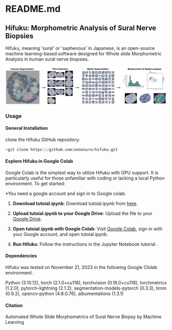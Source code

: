 # README.md

## Hifuku: Morphometric Analysis of Sural Nerve Biopsies
Hifuku, meaning 'sural' or 'saphenous' in Japanese, is an open-source machine learning-based software designed for Whole slide Morphometric Analysis in human sural nerve biopsies.


![Alt Text](data/graphical_abstract.jpg)

### Usage


#### General Installation
clone the Hifuku GitHub repository:
   ```python
   !git clone https://github.com/onnonuro/hifuku.git
   ```


#### Explore Hifuku in Google Colab
Google Colab is the simplest way to utilize Hifuku with GPU support. It is particularly useful for those unfamiliar with coding or lacking a local Python environment. To get started:

*You need a google account and sign in to Google colab.

1. **Download tutoial.ipynb**: Download tutoial.ipynb from [here](https://github.com/onnonuro/hifuku/blob/main/tutorial.ipynb).

2. **Upload tutoial.ipynb to your Google Drive**: Upload the file to your [Google Drive](https://www.google.com/drive/).

3. **Open tutoial.ipynb with Google Colab**: Visit [Google Colab](https://colab.research.google.com/), sign in with your Google account, and open tutoial.ipynb.

4. **Run Hifuku**: Follow the instructions in the Jupyter Notebook tutorial .

#### Dependencies
Hifuku was tested on November 21, 2023 in the following Google Clolab environment.

Python (3.10.12), torch (2.1.0+cu118), torchvision (0.16.0+cu118), torchmetrics (1.2.0), pytorch-lightning (2.1.2), segmentation-models-pytorch (0.3.3), timm (0.9.2), opencv-python (4.8.0.76), albumentations (1.3.1)

#### Citation
Automated Whole Slide Morphometrics of Sural Nerve Biopsy by Machine Learning